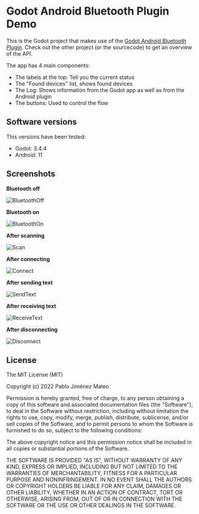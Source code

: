 # Godot Android Bluetooth Plugin Demo

This is the Godot project that makes use of the [Godot Android Bluetooth Plugin](https://github.com/pablojimenezmateo/GodotAndroidBluetoothPlugin). Check out the other project (or the sourcecode) to get an overview of the API.

The app has 4 main components:

* The labels at the top: Tell you the current status
* The "Found devices" list, shows found devices
* The Log: Shows information from the Godot app as well as from the Android plugin
* The buttons: Used to control the flow

## Software versions

This versions have been tested:

* Godot: 3.4.4
* Android: 11

## Screenshots

**Bluetooth off**

![BluetoothOff](images/BluetoothOff.jpg)

**Bluetooth on**

![BluetoothOn](images/BluetoothOn.jpg)

**After scanning**

![Scan](images/Scan.jpg)

**After connecting**

![Connect](images/Connect.jpg)

**After sending text**

![SendText](images/SentText.jpg)

**After receiving text**

![ReceiveText](images/ReceiveText.jpg)

**After disconnecting**

![Disconnect](images/Disconnect.jpg)


## License
 
The MIT License (MIT)

Copyright (c) 2022 Pablo Jiménez Mateo

Permission is hereby granted, free of charge, to any person obtaining a copy of this software and associated documentation files (the "Software"), to deal in the Software without restriction, including without limitation the rights to use, copy, modify, merge, publish, distribute, sublicense, and/or sell copies of the Software, and to permit persons to whom the Software is furnished to do so, subject to the following conditions:

The above copyright notice and this permission notice shall be included in all copies or substantial portions of the Software.

THE SOFTWARE IS PROVIDED "AS IS", WITHOUT WARRANTY OF ANY KIND, EXPRESS OR IMPLIED, INCLUDING BUT NOT LIMITED TO THE WARRANTIES OF MERCHANTABILITY, FITNESS FOR A PARTICULAR PURPOSE AND NONINFRINGEMENT. IN NO EVENT SHALL THE AUTHORS OR COPYRIGHT HOLDERS BE LIABLE FOR ANY CLAIM, DAMAGES OR OTHER LIABILITY, WHETHER IN AN ACTION OF CONTRACT, TORT OR OTHERWISE, ARISING FROM, OUT OF OR IN CONNECTION WITH THE SOFTWARE OR THE USE OR OTHER DEALINGS IN THE SOFTWARE.
